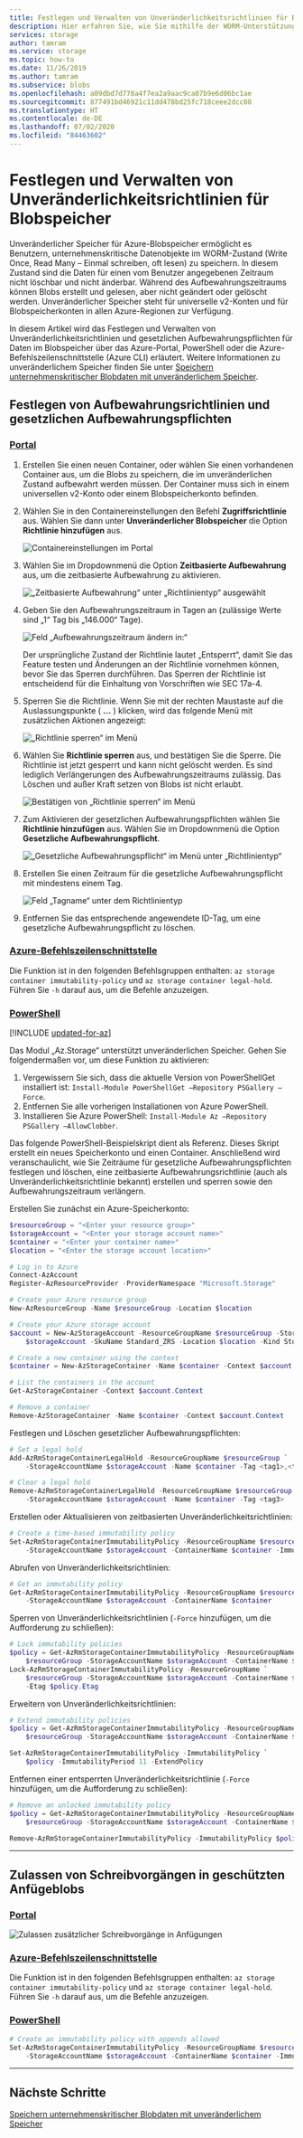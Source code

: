 ```yaml
---
title: Festlegen und Verwalten von Unveränderlichkeitsrichtlinien für Blobspeicher – Azure Storage
description: Hier erfahren Sie, wie Sie mithilfe der WORM-Unterstützung (Write Once, Read Many – Einmal schreiben, oft lesen) für Blobspeicher (Objektspeicher) Daten in einem nicht löschbaren und nicht änderbaren Zustand für einen angegebenen Zeitraum speichern können.
services: storage
author: tamram
ms.service: storage
ms.topic: how-to
ms.date: 11/26/2019
ms.author: tamram
ms.subservice: blobs
ms.openlocfilehash: a09dbd7d778a4f7ea2a9aac9ca07b9e6d06bc1ae
ms.sourcegitcommit: 877491bd46921c11dd478bd25fc718ceee2dcc08
ms.translationtype: HT
ms.contentlocale: de-DE
ms.lasthandoff: 07/02/2020
ms.locfileid: "84463602"
---
```

# <a name="set-and-manage-immutability-policies-for-blob-storage"></a>Festlegen und Verwalten von Unveränderlichkeitsrichtlinien für Blobspeicher

Unveränderlicher Speicher für Azure-Blobspeicher ermöglicht es Benutzern, unternehmenskritische Datenobjekte im WORM-Zustand (Write Once, Read Many – Einmal schreiben, oft lesen) zu speichern. In diesem Zustand sind die Daten für einen vom Benutzer angegebenen Zeitraum nicht löschbar und nicht änderbar. Während des Aufbewahrungszeitraums können Blobs erstellt und gelesen, aber nicht geändert oder gelöscht werden. Unveränderlicher Speicher steht für universelle v2-Konten und für Blobspeicherkonten in allen Azure-Regionen zur Verfügung.

In diesem Artikel wird das Festlegen und Verwalten von Unveränderlichkeitsrichtlinien und gesetzlichen Aufbewahrungspflichten für Daten im Blobspeicher über das Azure-Portal, PowerShell oder die Azure-Befehlszeilenschnittstelle (Azure CLI) erläutert. Weitere Informationen zu unveränderlichem Speicher finden Sie unter [Speichern unternehmenskritischer Blobdaten mit unveränderlichem Speicher](storage-blob-immutable-storage.md).

## <a name="set-retention-policies-and-legal-holds"></a>Festlegen von Aufbewahrungsrichtlinien und gesetzlichen Aufbewahrungspflichten

### <a name="portal"></a>[Portal](#tab/azure-portal)

1. Erstellen Sie einen neuen Container, oder wählen Sie einen vorhandenen Container aus, um die Blobs zu speichern, die im unveränderlichen Zustand aufbewahrt werden müssen. Der Container muss sich in einem universellen v2-Konto oder einem Blobspeicherkonto befinden.

2. Wählen Sie in den Containereinstellungen den Befehl **Zugriffsrichtlinie** aus. Wählen Sie dann unter **Unveränderlicher Blobspeicher** die Option **Richtlinie hinzufügen** aus.

    ![Containereinstellungen im Portal](media/storage-blob-immutability-policies-manage/portal-image-1.png)

3. Wählen Sie im Dropdownmenü die Option **Zeitbasierte Aufbewahrung** aus, um die zeitbasierte Aufbewahrung zu aktivieren.

    ![„Zeitbasierte Aufbewahrung“ unter „Richtlinientyp“ ausgewählt](media/storage-blob-immutability-policies-manage/portal-image-2.png)

4. Geben Sie den Aufbewahrungszeitraum in Tagen an (zulässige Werte sind „1“ Tag bis „146.000“ Tage).

    ![Feld „Aufbewahrungszeitraum ändern in:“](media/storage-blob-immutability-policies-manage/portal-image-5-retention-interval.png)

    Der ursprüngliche Zustand der Richtlinie lautet „Entsperrt“, damit Sie das Feature testen und Änderungen an der Richtlinie vornehmen können, bevor Sie das Sperren durchführen. Das Sperren der Richtlinie ist entscheidend für die Einhaltung von Vorschriften wie SEC 17a-4.

5. Sperren Sie die Richtlinie. Wenn Sie mit der rechten Maustaste auf die Auslassungspunkte ( **...** ) klicken, wird das folgende Menü mit zusätzlichen Aktionen angezeigt:

    ![„Richtlinie sperren“ im Menü](media/storage-blob-immutability-policies-manage/portal-image-4-lock-policy.png)

6. Wählen Sie **Richtlinie sperren** aus, und bestätigen Sie die Sperre. Die Richtlinie ist jetzt gesperrt und kann nicht gelöscht werden. Es sind lediglich Verlängerungen des Aufbewahrungszeitraums zulässig. Das Löschen und außer Kraft setzen von Blobs ist nicht erlaubt. 

    ![Bestätigen von „Richtlinie sperren“ im Menü](media/storage-blob-immutability-policies-manage/portal-image-5-lock-policy.png)

7. Zum Aktivieren der gesetzlichen Aufbewahrungspflichten wählen Sie **Richtlinie hinzufügen** aus. Wählen Sie im Dropdownmenü die Option **Gesetzliche Aufbewahrungspflicht**.

    ![„Gesetzliche Aufbewahrungspflicht“ im Menü unter „Richtlinientyp“](media/storage-blob-immutability-policies-manage/portal-image-legal-hold-selection-7.png)

8. Erstellen Sie einen Zeitraum für die gesetzliche Aufbewahrungspflicht mit mindestens einem Tag.

    ![Feld „Tagname“ unter dem Richtlinientyp](media/storage-blob-immutability-policies-manage/portal-image-set-legal-hold-tags.png)

9. Entfernen Sie das entsprechende angewendete ID-Tag, um eine gesetzliche Aufbewahrungspflicht zu löschen.

### <a name="azure-cli"></a>[Azure-Befehlszeilenschnittstelle](#tab/azure-cli)

Die Funktion ist in den folgenden Befehlsgruppen enthalten: `az storage container immutability-policy` und `az storage container legal-hold`. Führen Sie `-h` darauf aus, um die Befehle anzuzeigen.

### <a name="powershell"></a>[PowerShell](#tab/azure-powershell)

[!INCLUDE [updated-for-az](../../../includes/updated-for-az.md)]

Das Modul „Az.Storage“ unterstützt unveränderlichen Speicher.  Gehen Sie folgendermaßen vor, um diese Funktion zu aktivieren:

1. Vergewissern Sie sich, dass die aktuelle Version von PowerShellGet installiert ist: `Install-Module PowerShellGet –Repository PSGallery –Force`.
2. Entfernen Sie alle vorherigen Installationen von Azure PowerShell.
3. Installieren Sie Azure PowerShell: `Install-Module Az –Repository PSGallery –AllowClobber`.

Das folgende PowerShell-Beispielskript dient als Referenz. Dieses Skript erstellt ein neues Speicherkonto und einen Container. Anschließend wird veranschaulicht, wie Sie Zeiträume für gesetzliche Aufbewahrungspflichten festlegen und löschen, eine zeitbasierte Aufbewahrungsrichtlinie (auch als Unveränderlichkeitsrichtlinie bekannt) erstellen und sperren sowie den Aufbewahrungszeitraum verlängern.

Erstellen Sie zunächst ein Azure-Speicherkonto:

```powershell
$resourceGroup = "<Enter your resource group>"
$storageAccount = "<Enter your storage account name>"
$container = "<Enter your container name>"
$location = "<Enter the storage account location>"

# Log in to Azure
Connect-AzAccount
Register-AzResourceProvider -ProviderNamespace "Microsoft.Storage"

# Create your Azure resource group
New-AzResourceGroup -Name $resourceGroup -Location $location

# Create your Azure storage account
$account = New-AzStorageAccount -ResourceGroupName $resourceGroup -StorageAccountName `
    $storageAccount -SkuName Standard_ZRS -Location $location -Kind StorageV2

# Create a new container using the context
$container = New-AzStorageContainer -Name $container -Context $account.Context

# List the containers in the account
Get-AzStorageContainer -Context $account.Context

# Remove a container
Remove-AzStorageContainer -Name $container -Context $account.Context
```

Festlegen und Löschen gesetzlicher Aufbewahrungspflichten:

```powershell
# Set a legal hold
Add-AzRmStorageContainerLegalHold -ResourceGroupName $resourceGroup `
    -StorageAccountName $storageAccount -Name $container -Tag <tag1>,<tag2>,...

# Clear a legal hold
Remove-AzRmStorageContainerLegalHold -ResourceGroupName $resourceGroup `
    -StorageAccountName $storageAccount -Name $container -Tag <tag3>
```

Erstellen oder Aktualisieren von zeitbasierten Unveränderlichkeitsrichtlinien:

```powershell
# Create a time-based immutability policy
Set-AzRmStorageContainerImmutabilityPolicy -ResourceGroupName $resourceGroup `
    -StorageAccountName $storageAccount -ContainerName $container -ImmutabilityPeriod 10
```

Abrufen von Unveränderlichkeitsrichtlinien:

```powershell
# Get an immutability policy
Get-AzRmStorageContainerImmutabilityPolicy -ResourceGroupName $resourceGroup `
    -StorageAccountName $storageAccount -ContainerName $container
```

Sperren von Unveränderlichkeitsrichtlinien (`-Force` hinzufügen, um die Aufforderung zu schließen):

```powershell
# Lock immutability policies
$policy = Get-AzRmStorageContainerImmutabilityPolicy -ResourceGroupName `
    $resourceGroup -StorageAccountName $storageAccount -ContainerName $container
Lock-AzRmStorageContainerImmutabilityPolicy -ResourceGroupName `
    $resourceGroup -StorageAccountName $storageAccount -ContainerName $container `
    -Etag $policy.Etag
```

Erweitern von Unveränderlichkeitsrichtlinien:

```powershell
# Extend immutability policies
$policy = Get-AzRmStorageContainerImmutabilityPolicy -ResourceGroupName `
    $resourceGroup -StorageAccountName $storageAccount -ContainerName $container

Set-AzRmStorageContainerImmutabilityPolicy -ImmutabilityPolicy `
    $policy -ImmutabilityPeriod 11 -ExtendPolicy
```

Entfernen einer entsperrten Unveränderlichkeitsrichtlinie (`-Force` hinzufügen, um die Aufforderung zu schließen):

```powershell
# Remove an unlocked immutability policy
$policy = Get-AzRmStorageContainerImmutabilityPolicy -ResourceGroupName `
    $resourceGroup -StorageAccountName $storageAccount -ContainerName $container

Remove-AzRmStorageContainerImmutabilityPolicy -ImmutabilityPolicy $policy
```

---

## <a name="enabling-allow-protected-append-blobs-writes"></a>Zulassen von Schreibvorgängen in geschützten Anfügeblobs

### <a name="portal"></a>[Portal](#tab/azure-portal)

![Zulassen zusätzlicher Schreibvorgänge in Anfügungen](media/storage-blob-immutability-policies-manage/immutable-allow-additional-append-writes.png)

### <a name="azure-cli"></a>[Azure-Befehlszeilenschnittstelle](#tab/azure-cli)

Die Funktion ist in den folgenden Befehlsgruppen enthalten: `az storage container immutability-policy` und `az storage container legal-hold`. Führen Sie `-h` darauf aus, um die Befehle anzuzeigen.

### <a name="powershell"></a>[PowerShell](#tab/azure-powershell)

```powershell
# Create an immutability policy with appends allowed
Set-AzRmStorageContainerImmutabilityPolicy -ResourceGroupName $resourceGroup `
    -StorageAccountName $storageAccount -ContainerName $container -ImmutabilityPeriod 10 -AllowProtectedAppendWrite $true
```

---

## <a name="next-steps"></a>Nächste Schritte

[Speichern unternehmenskritischer Blobdaten mit unveränderlichem Speicher](storage-blob-immutable-storage.md)
